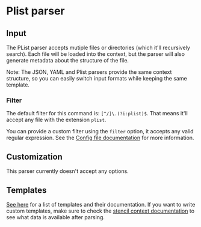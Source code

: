 # Plist parser

## Input

The PList parser accepts mutiple files or directories (which it'll recursively search). Each file will be loaded into the context, but the parser will also generate metadata about the structure of the file.

Note: The JSON, YAML and Plist parsers provide the same context structure, so you can easily switch input formats while keeping the same template.

### Filter

The default filter for this command is: `[^/]\.(?i:plist)$`. That means it'll accept any file with the extension `plist`.

You can provide a custom filter using the `filter` option, it accepts any valid regular expression. See the [Config file documentation](../ConfigFile.md) for more information.

## Customization

This parser currently doesn't accept any options.

## Templates

[See here](../templates/plist) for a list of templates and their documentation. If you want to write custom templates, make sure to check the [stencil context documentation](../SwiftGenKit%20Contexts/Plist.md) to see what data is available after parsing.
